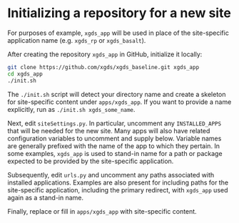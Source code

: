 # Initializing a repository for a new site

For purposes of example, `xgds_app` will be used in place of the site-specific
application name (e.g. `xgds_rp` or `xgds_basalt`).

After creating the repository `xgds_app` in GitHub, initialize it locally:

```bash
git clone https://github.com/xgds/xgds_baseline.git xgds_app
cd xgds_app
./init.sh
```

The `./init.sh` script will detect your directory name and create a 
skeleton for site-specific content under `apps/xgds_app`. If you want 
to provide a name explicitly, run as `./init.sh xgds_some_name`.

Next, edit `siteSettings.py`. In particular, uncomment any `INSTALLED_APPS`
that will be needed for the new site. Many apps will also have related 
configuration variables to uncomment and supply below. Variable names are
generally prefixed with the name of the app to which they pertain. In 
some examples, `xgds_app` is used to stand-in name for a path or package 
expected to be provided by the site-specific application.

Subsequently, edit `urls.py` and uncomment any paths associated with 
installed applications. Examples are also present for including paths 
for the site-specific application, including the primary redirect, 
with `xgds_app` used again as a stand-in name.

Finally, replace or fill in `apps/xgds_app` with site-specific content.

